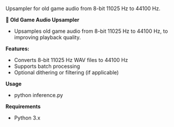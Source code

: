 Upsampler for old game audio from 8-bit 11025 Hz to 44100 Hz.

**🎵 Old Game Audio Upsampler**
- Upsamples old game audio from 8-bit 11025 Hz to 44100 Hz, to improving playback quality.

**Features:** 
- Converts 8-bit 11025 Hz WAV files to 44100 Hz
- Supports batch processing
- Optional dithering or filtering (if applicable)

**Usage**
- python inference.py

**Requirements**

- Python 3.x
